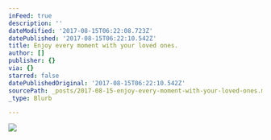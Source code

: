 ```yaml
---
inFeed: true
description: ''
dateModified: '2017-08-15T06:22:08.723Z'
datePublished: '2017-08-15T06:22:10.542Z'
title: Enjoy every moment with your loved ones.
author: []
publisher: {}
via: {}
starred: false
datePublishedOriginal: '2017-08-15T06:22:10.542Z'
sourcePath: _posts/2017-08-15-enjoy-every-moment-with-your-loved-ones.md
_type: Blurb

---
```

![](https://the-grid-user-content.s3-us-west-2.amazonaws.com/4e75caf4-e3ce-47cf-8e28-a526698274cd.jpg)